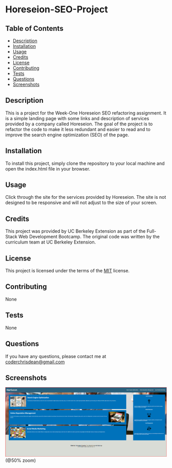 # Horeseion-SEO-Project

## Table of Contents
* [Description](#description)
* [Installation](#installation)
* [Usage](#usage)
* [Credits](#credits)
* [License](#license)
* [Contributing](#contributing)
* [Tests](#tests)
* [Questions](#questions)
* [Screenshots](#screenshots)

## Description

This is a project for the Week-One Horeseion SEO refactoring assignment. It is a simple landing page with some links and description of services provided by a company called Horeseion. The goal of the project is to refactor the code to make it less redundant and easier to read and to improve the search engine optimization (SEO) of the page.

## Installation

To install this project, simply clone the repository to your local machine and open the index.html file in your browser.

## Usage

Click through the site for the services provided by Horeseion. The site is not designed to be responsive and will not adjust to the size of your screen.

## Credits

This project was provided by UC Berkeley Extension as part of the Full-Stack Web Development Bootcamp. The original code was written by the curriculum team at UC Berkeley Extension.

## License  

This project is licensed under the terms of the [MIT](https://opensource.org/licenses/MIT) license.

## Contributing

None

## Tests

None

## Questions

If you have any questions, please contact me at coderchrisdean@gmail.com

## Screenshots

![Screenshot of the Horeseion landing page](./assets/images/horeseion-screenshot.png) (@50% zoom)


